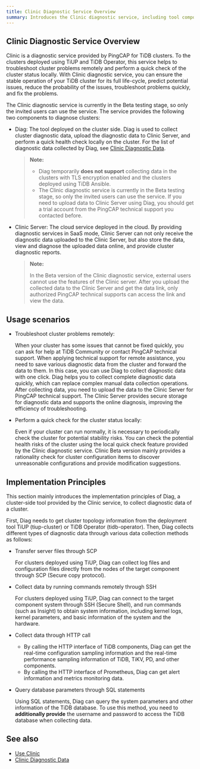 ```yaml
---
title: Clinic Diagnostic Service Overview
summary: Introduces the Clinic diagnostic service, including tool components, usage scenarios, and implementation principles.
---
```


## Clinic Diagnostic Service Overview

Clinic is a diagnostic service provided by PingCAP for TiDB clusters. To the clusters deployed using TiUP and TiDB Operator, this service helps to troubleshoot cluster problems remotely and perform a quick check of the cluster status locally. With Clinic diagnostic service, you can ensure the stable operation of your TiDB cluster for its full life-cycle, predict potential issues, reduce the probability of the issues, troubleshoot problems quickly, and fix the problems.

The Clinic diagnostic service is currently in the Beta testing stage, so only the invited users can use the service. The service provides the following two components to diagnose clusters:

- Diag: The tool deployed on the cluster side. Diag is used to collect cluster diagnostic data, upload the diagnostic data to Clinic Server, and perform a quick health check locally on the cluster. For the list of diagnostic data collected by Diag, see [Clinic Diagnostic Data](/clinic/clinic-data-instruction-for-tiup.md).

    > **Note:**
    >
    > - Diag temporarily **does not support** collecting data in the clusters with TLS encryption enabled and the clusters deployed using TiDB Ansible.
    > - The Clinic diagnostic service is currently in the Beta testing stage, so only the invited users can use the service. If you need to upload data to Clinic Server using Diag, you should get a trial account from the PingCAP technical support you contacted before.

- Clinic Server: The cloud service deployed in the cloud. By providing diagnostic services in SaaS mode, Clinic Server can not only receive the diagnostic data uploaded to the Clinic Server, but also store the data, view and diagnose the uploaded data online, and provide cluster diagnostic reports.

    > **Note:**
    >
    > In the Beta version of the Clinic diagnostic service, external users cannot use the features of the Clinic server. After you upload the collected data to the Clinic Server and get the data link, only authorized PingCAP technical supports can access the link and view the data.

## Usage scenarios

- Troubleshoot cluster problems remotely:

    When your cluster has some issues that cannot be fixed quickly, you can ask for help at TiDB Community or contact PingCAP technical support. When applying technical support for remote assistance, you need to save various diagnostic data from the cluster and forward the data to them. In this case, you can use Diag to collect diagnostic data with one click. Diag helps you to collect complete diagnostic data quickly, which can replace complex manual data collection operations. After collecting data, you need to upload the data to the Clinic Server for PingCAP technical support. The Clinic Server provides secure storage for diagnostic data and supports the online diagnosis, improving the efficiency of troubleshooting.

- Perform a quick check for the cluster status locally:

    Even if your cluster can run normally, it is necessary to periodically check the cluster for potential stability risks. You can check the potential health risks of the cluster using the local quick check feature provided by the Clinic diagnostic service. Clinic Beta version mainly provides a rationality check for cluster configuration items to discover unreasonable configurations and provide modification suggestions.

## Implementation Principles

This section mainly introduces the implementation principles of Diag, a cluster-side tool provided by the Clinic service, to collect diagnostic data of a cluster.

First, Diag needs to get cluster topology information from the deployment tool TiUP (tiup-cluster) or TiDB Operator (tidb-operator). Then, Diag collects different types of diagnostic data through various data collection methods as follows:

- Transfer server files through SCP

    For clusters deployed using TiUP, Diag can collect log files and configuration files directly from the nodes of the target component through SCP (Secure copy protocol).

- Collect data by running commands remotely through SSH

    For clusters deployed using TiUP, Diag can connect to the target component system through SSH (Secure Shell), and run commands (such as Insight) to obtain system information, including kernel logs, kernel parameters, and basic information of the system and the hardware.

- Collect data through HTTP call

    - By calling the HTTP interface of TiDB components, Diag can get the real-time configuration sampling information and the real-time performance sampling information of TiDB, TiKV, PD, and other components.
    - By calling the HTTP interface of Prometheus, Diag can get alert information and metrics monitoring data.

- Query database parameters through SQL statements

    Using SQL statements, Diag can query the system parameters and other information of the TiDB database. To use this method, you need to **additionally provide** the username and password to access the TiDB database when collecting data.

## See also

 - [Use Clinic](/clinic/clinic-data-instruction-for-tiup.md)
 - [Clinic Diagnostic Data](/clinic/clinic-data-instruction-for-tiup.md)